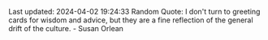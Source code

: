 Last updated: 2024-04-02 19:24:33
Random Quote: I don't turn to greeting cards for wisdom and advice, but they are a fine reflection of the general drift of the culture. - Susan Orlean